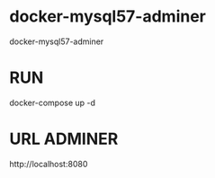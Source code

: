 # docker-mysql57-adminer
docker-mysql57-adminer

# RUN

docker-compose up -d

# URL ADMINER

http://localhost:8080
